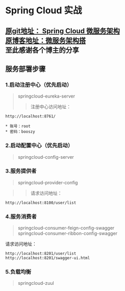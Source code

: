Spring Cloud 实战
======================================
[原git地址： Spring Cloud 微服务架构](https://git.coding.net/yirenyishi/springcloud-multi.git)<br>
[原博客地址：微服务架构搭](https://blog.csdn.net/yp090416/article/details/79157407)<br>
        至此感谢各个博主的分享
------------------------------------
服务部署步骤
-----------------------------------
### 1.启动注册中心（优先启动）
>springcloud-eureka-server <br>
>>注册中心访问地址：
    
    http://localhost:8761/
    
    * 账号：root 
    * 密码：booszy

### 2.启动配置中心（优先启动）
>springcloud-config-server

### 3.服务提供者
>springcloud-provider-config

>>请求访问地址：
    
    http://localhost:8100/user/list

### 4.服务消费者

>springcloud-consumer-feign-config-swagger <br>
>springcloud-consumer-ribbon-config-swagger

请求访问地址：
    
    http://localhost:8201/user/list
    http://localhost:8201/swagger-ui.html

### 5.负载均衡
>springcloud-zuul
